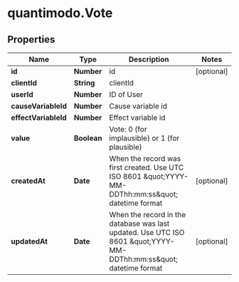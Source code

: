 # quantimodo.Vote

## Properties
Name | Type | Description | Notes
------------ | ------------- | ------------- | -------------
**id** | **Number** | id | [optional] 
**clientId** | **String** | clientId | 
**userId** | **Number** | ID of User | 
**causeVariableId** | **Number** | Cause variable id | 
**effectVariableId** | **Number** | Effect variable id | 
**value** | **Boolean** | Vote: 0 (for implausible) or 1 (for plausible) | 
**createdAt** | **Date** | When the record was first created. Use UTC ISO 8601 \&quot;YYYY-MM-DDThh:mm:ss\&quot;  datetime format | [optional] 
**updatedAt** | **Date** | When the record in the database was last updated. Use UTC ISO 8601 \&quot;YYYY-MM-DDThh:mm:ss\&quot;  datetime format | [optional] 


